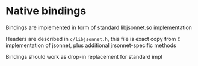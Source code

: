 # Native bindings

Bindings are implemented in form of standard libjsonnet.so implementation

Headers are described in `c/libjsonnet.h`, this file is exact copy from `C` implementation of jsonnet, plus additional jrsonnet-specific methods

Bindings should work as drop-in replacement for standard impl
